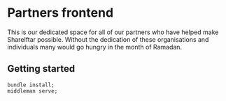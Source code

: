 # Partners frontend

This is our dedicated space for all of our partners who have helped make ShareIftar possible.
Without the dedication of these organisations and individuals many would go hungry in the month of Ramadan.

## Getting started

```
bundle install;
middleman serve;
```
